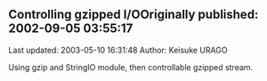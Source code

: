 ## Controlling gzipped I/OOriginally published: 2002-09-05 03:55:17 
Last updated: 2003-05-10 16:31:48 
Author: Keisuke URAGO 
 
Using gzip and StringIO module, then controllable gzipped stream.